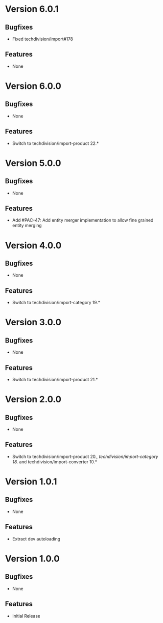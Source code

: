# Version 6.0.1

## Bugfixes

* Fixed techdivision/import#178

## Features

* None

# Version 6.0.0

## Bugfixes

* None

## Features

* Switch to techdivision/import-product 22.*

# Version 5.0.0

## Bugfixes

* None

## Features

* Add #PAC-47: Add entity merger implementation to allow fine grained entity merging

# Version 4.0.0

## Bugfixes

* None

## Features

* Switch to techdivision/import-category 19.*

# Version 3.0.0

## Bugfixes

* None

## Features

* Switch to techdivision/import-product 21.*

# Version 2.0.0

## Bugfixes

* None

## Features

* Switch to techdivision/import-product 20.*, techdivision/import-category 18.* and techdivision/import-converter 10.*

# Version 1.0.1

## Bugfixes

* None

## Features

* Extract dev autoloading

# Version 1.0.0

## Bugfixes

* None

## Features

* Initial Release
